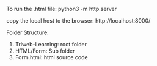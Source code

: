 To run the .html file:
python3 -m http.server

copy the local host to the browser:
http://localhost:8000/

Folder Structure:
1. Triweb-Learning: root folder
2. HTML/Form: Sub folder
3. Form.html: html source code
